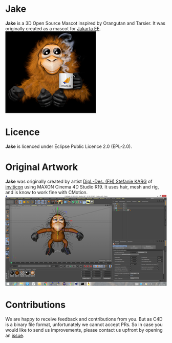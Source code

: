 # Jake
**Jake** is a 3D Open Source Mascot inspired by Orangutan and Tarsier. It was originally created as a mascot for [Jakarta EE](https://jakarta.ee).
![Jake holding Jakarta EE mug](images/jake-with-coffee.png)

# Licence
**Jake** is licenced under Eclipse Public Licence 2.0 (EPL-2.0).

# Original Artwork
**Jake** was originally created by artist [Dipl.-Des. (FH) Stefanie KARG](http://www.stefanie-karg.de) of [inviticon](http://www.inviticon.eu) using MAXON Cinema 4D Studio R19. It uses hair, mesh and rig, and is know to work fine with CMotion.
![Jake in Cinema 4D's editor view](images/jake-in-c4d-editor-view.png)

# Contributions
We are happy to receive feedback and contributions from you. But as C4D is a binary file format, unfortunately we cannot accept PRs. So in case you would like to send us improvements, please contact us upfront by opening an [issue](https://github.com/inviticon/jake/issues).
